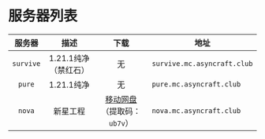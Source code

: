 ---
---

# 服务器列表

|   服务器   |      描述       |                                  下载                                  | 地址                         |
| :--------: | :-------------: | :--------------------------------------------------------------------: | ---------------------------- |
| `survive`  |    1.21.1纯净（禁红石）     |                                   无                                   | `survive.mc.asyncraft.club`  |
|   `pure`   |   1.21.1纯净    |                                   无                                   | `pure.mc.asyncraft.club`     |
|   `nova`   |  新星工程  | [移动网盘](https://caiyun.139.com/m/i?2i3pdz09ZT4tq)（提取码：`ub7v`） | `nova.mc.asyncraft.club` |
